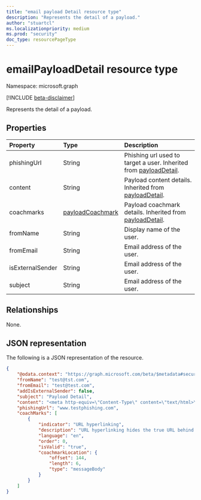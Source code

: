 ```yaml
---
title: "email payload Detail resource type"
description: "Represents the detail of a payload."
author: "stuartcl"
ms.localizationpriority: medium
ms.prod: "security"
doc_type: resourcePageType
---
```


# emailPayloadDetail resource type

Namespace: microsoft.graph

[!INCLUDE [beta-disclaimer](../../includes/beta-disclaimer.md)]

Represents the detail of a payload.

## Properties
|Property|Type|Description|
|:---|:---|:---|
|phishingUrl|String|Phishing url used to target a user. Inherited from [payloadDetail](../resources/payloaddetail.md).|
|content|String|Payload content details. Inherited from [payloadDetail](../resources/payloaddetail.md).|
|coachmarks|[payloadCoachmark](../resources/payloadcoachmark.md)|Payload coachmark details. Inherited from [payloadDetail](../resources/payloaddetail.md).|
|fromName|String|Display name of the user.|
|fromEmail|String|Email address of the user.|
|isExternalSender|String|Email address of the user.|
|subject|String|Email address of the user.|

## Relationships
None.

## JSON representation
The following is a JSON representation of the resource.
<!-- {
  "blockType": "resource",
  "@odata.type": "microsoft.graph.emailPayloadDetail"
}
-->
``` json
{
    "@odata.context": "https://graph.microsoft.com/beta/$metadata#security/attackSimulation/payloads/2f5548d1-0dd8-4cc8-9de0-e0d6ec7ea3dc/detail",
    "fromName": "test@tst.com",
    "fromEmail": "test@test.com",
    "addIsExternalSender": false,
    "subject": "Payload Detail",
    "content": "<meta http-equiv=\"Content-Type\" content=\"text/html>\">",
    "phishingUrl": "www.testphishing.com",
    "coachMarks": [
        {
            "indicator": "URL hyperlinking",
            "description": "URL hyperlinking hides the true URL behind text; the text can also look like another link",
            "language": "en",
            "order": 0,
            "isValid": "true",
            "coachmarkLocation": {
                "offset": 144,
                "length": 6,
                "type": "messageBody"
            }
        }
    ]            
}
```

